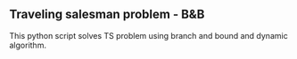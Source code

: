 ## Traveling salesman problem - B&B 
This python script solves TS problem using branch and bound and dynamic algorithm.
